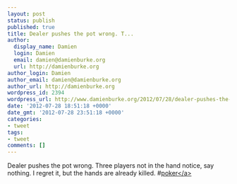 ```yaml
---
layout: post
status: publish
published: true
title: Dealer pushes the pot wrong. T...
author:
  display_name: Damien
  login: Damien
  email: damien@damienburke.org
  url: http://damienburke.org
author_login: Damien
author_email: damien@damienburke.org
author_url: http://damienburke.org
wordpress_id: 2394
wordpress_url: http://www.damienburke.org/2012/07/28/dealer-pushes-the-pot-wrong-t/
date: '2012-07-28 18:51:18 +0000'
date_gmt: '2012-07-28 23:51:18 +0000'
categories:
- tweet
tags:
- tweet
comments: []
---
```

<p>Dealer pushes the pot wrong. Three players not in the hand notice, say nothing. I regret it, but the hands are already killed. #<a href="http:&#47;&#47;search.twitter.com&#47;search?q=%23poker" class="aktt_hashtag">poker<&#47;a></p>
